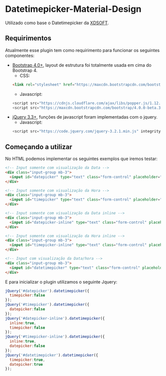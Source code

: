 # Datetimepicker-Material-Design
Utilizado como base o Datetimepicker da [XDSOFT](https://xdsoft.net/jqplugins/datetimepicker/).

## Requirimentos
Atualmente esse plugin tem como requirimento para funcionar os seguintes componentes:
- [Bootstrap 4.0+](http://getbootstrap.com/), layout de estrutura foi totalmente usada em cima do Bootstrap 4.
  - CSS:
  ```html
  <link rel="stylesheet" href="https://maxcdn.bootstrapcdn.com/bootstrap/4.0.0-beta.3/css/bootstrap.min.css" integrity="sha384-Zug+QiDoJOrZ5t4lssLdxGhVrurbmBWopoEl+M6BdEfwnCJZtKxi1KgxUyJq13dy" crossorigin="anonymous">
  ```
  - Javascript:
  ```js
  <script src="https://cdnjs.cloudflare.com/ajax/libs/popper.js/1.12.9/umd/popper.min.js" integrity="sha384-ApNbgh9B+Y1QKtv3Rn7W3mgPxhU9K/ScQsAP7hUibX39j7fakFPskvXusvfa0b4Q" crossorigin="anonymous"></script>
  <script src="https://maxcdn.bootstrapcdn.com/bootstrap/4.0.0-beta.3/js/bootstrap.min.js" integrity="sha384-a5N7Y/aK3qNeh15eJKGWxsqtnX/wWdSZSKp+81YjTmS15nvnvxKHuzaWwXHDli+4" crossorigin="anonymous"></script>
  ```
- [jQuery 3.3+](https://jquery.com/), funções de javascript foram implementadas com o jquery.
  - Javascript:
  ```js
  <script src="https://code.jquery.com/jquery-3.2.1.min.js" integrity="sha256-hwg4gsxgFZhOsEEamdOYGBf13FyQuiTwlAQgxVSNgt4=" crossorigin="anonymous"></script>
  ```
## Começando a utilizar

No HTML podemos implementar os seguintes exemplos que iremos testar:
```html
<!-- Input somente com visualização da Data -->
<div class="input-group mb-3">
  <input id="datepicker" type="text" class="form-control" placeholder="Username" aria-label="Username" aria-describedby="basic-addon1">
</div>

<!-- Input somente com visualização da Hora -->
<div class="input-group mb-3">
  <input id="timepicker" type="text" class="form-control" placeholder="Username" aria-label="Username" aria-describedby="basic-addon1">
</div>

<!-- Input somente com visualização da Data inline -->
<div class="input-group mb-3">
  <input id="datepicker-inline" type="text" class="form-control" placeholder="Username" aria-label="Username" aria-describedby="basic-addon1">
</div>

<!-- Input somente com visualização da Hora inline -->
<div class="input-group mb-3">
  <input id="timepicker-inline" type="text" class="form-control" placeholder="Username" aria-label="Username" aria-describedby="basic-addon1">
</div>

<!-- Input com visualização da Data/hora -->
<div class="input-group mb-3">
  <input id="datetimepicker" type="text" class="form-control" placeholder="Username" aria-label="Username" aria-describedby="basic-addon1">
</div>
```
E para inicializar o plugin utilizamos o seguinte Jquery:
```js
jQuery('#datepicker').datetimepicker({
  timepicker:false
});
jQuery('#timepicker').datetimepicker({
  datepicker:false
});
jQuery('#datepicker-inline').datetimepicker({
  inline:true,
  timepicker:false
});
jQuery('#timepicker-inline').datetimepicker({
  inline:true,
  datepicker:false
});
jQuery('#datetimepicker').datetimepicker({
  timepicker:true,
  datepicker:true
});
```

